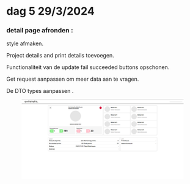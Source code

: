 # dag 5 29/3/2024

### &#x20;detail page afronden :

style afmaken.

Project details and print details toevoegen.

Functionaliteit van de update fail succeeded buttons opschonen.

Get request aanpassen om meer data aan te vragen.

De DTO types aanpassen .

<figure><img src="../.gitbook/assets/image (21).png" alt=""><figcaption></figcaption></figure>
